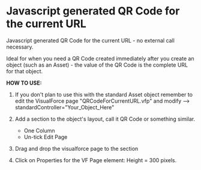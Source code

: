 Javascript generated QR Code for the current URL
==================================================

Javascript generated QR Code for the current URL - no external call necessary.

Ideal for when you need a QR Code created immediately after you create an object (such as an Asset) - the value of the QR Code is the complete URL for that object.

**HOW TO USE:**

1. If you don't plan to use this with the standard Asset object remember to edit the VisualForce page "QRCodeForCurrentURL.vfp" and modify --> standardController="Your_Object_Here"

2. Add a section to the object's layout, call it QR Code or something similar.
    * One Column
    * Un-tick Edit Page

3. Drag and drop the visualforce page to the section

4. Click on Properties for the VF Page element: Height = 300 pixels.